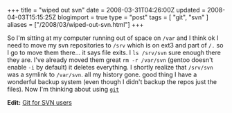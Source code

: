 +++
title = "wiped out svn"
date = 2008-03-31T04:26:00Z
updated = 2008-04-03T15:15:25Z
blogimport = true 
type = "post"
tags = [ "git", "svn" ]
aliases = ["/2008/03/wiped-out-svn.html"]
+++

So I'm sitting at my computer running out of space on `/var` and I think ok I need to move my svn repositories to 
`/srv`  which is on ext3 and part of `/.` so I go to move them there... it says file exits. I `ls /srv/svn` sure
enough there they are. I've already moved them great `rm -r /var/svn` (gentoo doesn't enable `-i` by default) it
deletes everything. I shortly realize that `/srv/svn` was a symlink to `/var/svn`. all my history gone. good thing I
have a wonderful backup system (even though I didn't backup the repos just the files). Now I'm thinking about using
[`git`][git]

**Edit:** [Git for SVN users][gitsvn]

[git]: http://git.or.cz/
[gitsvn]: http://git.or.cz/course/svn.html
